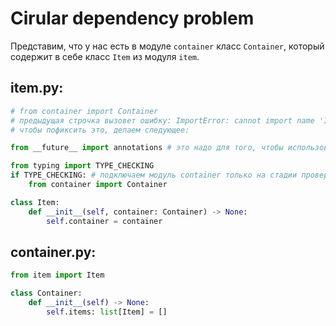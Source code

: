 # Cirular dependency problem

Представим, что у нас есть в модуле `container` класс `Container`, который содержит в себе класс `Item` из модуля `item`.

## item.py:
```python
# from container import Container
# предыдущая строчка вызовет ошибку: ImportError: cannot import name 'Item' from partially initialized module 'item'
# чтобы пофиксить это, делаем следующее:

from __future__ import annotations # это надо для того, чтобы использовать Container без кавычек

from typing import TYPE_CHECKING
if TYPE_CHECKING: # подключаем модуль container только на стадии проверки типов
    from container import Container

class Item:
    def __init__(self, container: Container) -> None:
        self.container = container

```

## container.py:
```python
from item import Item

class Container:
    def __init__(self) -> None:
        self.items: list[Item] = []

```